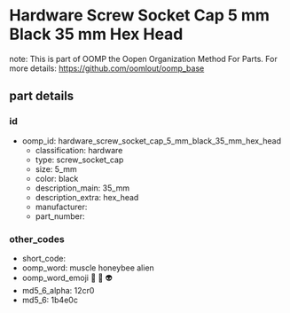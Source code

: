 # Hardware Screw Socket Cap 5 mm Black 35 mm Hex Head  

note: This is part of OOMP the Oopen Organization Method For Parts. For more details: https://github.com/oomlout/oomp_base

##  part details





### id
* oomp_id: hardware_screw_socket_cap_5_mm_black_35_mm_hex_head
  * classification: hardware
  * type: screw_socket_cap
  * size: 5_mm
  * color: black
  * description_main: 35_mm
  * description_extra: hex_head
  * manufacturer: 
  * part_number: 

### other_codes
* short_code: 
* oomp_word: muscle honeybee alien
* oomp_word_emoji :muscle: :honeybee: :alien:
* md5_6_alpha: 12cr0
* md5_6: 1b4e0c